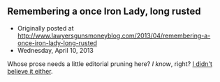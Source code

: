 ## Remembering a once Iron Lady, long rusted

 * Originally posted at http://www.lawyersgunsmoneyblog.com/2013/04/remembering-a-once-iron-lady-long-rusted
 * Wednesday, April 10, 2013

Whose prose needs a little editorial pruning here? _I know_, right? [I didn't believe it either](http://www.guardian.co.uk/politics/2013/apr/09/russell-brand-margaret-thatcher).